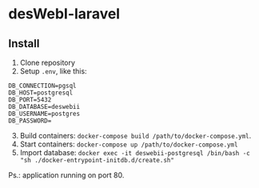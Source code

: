 # desWebI-laravel

## Install

1. Clone repository
2. Setup `.env`, like this:
```
DB_CONNECTION=pgsql
DB_HOST=postgresql
DB_PORT=5432
DB_DATABASE=deswebii
DB_USERNAME=postgres
DB_PASSWORD=
```
3. Build containers: `docker-compose build /path/to/docker-compose.yml`.
4. Start containers: `docker-compose up /path/to/docker-compose.yml`
5. Import database: `docker exec -it deswebii-postgresql /bin/bash -c "sh ./docker-entrypoint-initdb.d/create.sh"`

Ps.: application running on port 80.
